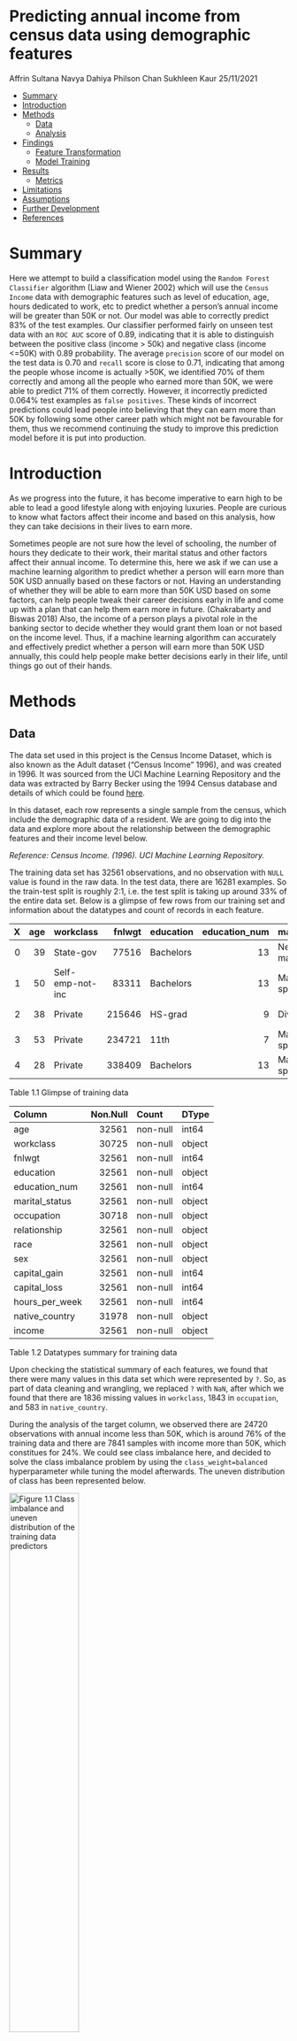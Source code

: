 Predicting annual income from census data using demographic features
================
Affrin Sultana Navya Dahiya Philson Chan Sukhleen Kaur
25/11/2021

-   [Summary](#summary)
-   [Introduction](#introduction)
-   [Methods](#methods)
    -   [Data](#data)
    -   [Analysis](#analysis)
-   [Findings](#findings)
    -   [Feature Transformation](#feature-transformation)
    -   [Model Training](#model-training)
-   [Results](#results)
    -   [Metrics](#metrics)
-   [Limitations](#limitations)
-   [Assumptions](#assumptions)
-   [Further Development](#further-development)
-   [References](#references)

# Summary

Here we attempt to build a classification model using the
`Random Forest Classifier` algorithm (Liaw and Wiener 2002) which will
use the `Census Income` data with demographic features such as level of
education, age, hours dedicated to work, etc to predict whether a
person’s annual income will be greater than 50K or not. Our model was
able to correctly predict 83% of the test examples. Our classifier
performed fairly on unseen test data with an `ROC AUC` score of 0.89,
indicating that it is able to distinguish between the positive class
(income \> 50k) and negative class (income \<=50K) with 0.89
probability. The average `precision` score of our model on the test data
is 0.70 and `recall` score is close to 0.71, indicating that among the
people whose income is actually \>50K, we identified 70% of them
correctly and among all the people who earned more than 50K, we were
able to predict 71% of them correctly. However, it incorrectly predicted
0.064% test examples as `false positives`. These kinds of incorrect
predictions could lead people into believing that they can earn more
than 50K by following some other career path which might not be
favourable for them, thus we recommend continuing the study to improve
this prediction model before it is put into production.

# Introduction

As we progress into the future, it has become imperative to earn high to
be able to lead a good lifestyle along with enjoying luxuries. People
are curious to know what factors affect their income and based on this
analysis, how they can take decisions in their lives to earn more.

Sometimes people are not sure how the level of schooling, the number of
hours they dedicate to their work, their marital status and other
factors affect their annual income. To determine this, here we ask if we
can use a machine learning algorithm to predict whether a person will
earn more than 50K USD annually based on these factors or not. Having an
understanding of whether they will be able to earn more than 50K USD
based on some factors, can help people tweak their career decisions
early in life and come up with a plan that can help them earn more in
future. (Chakrabarty and Biswas 2018) Also, the income of a person plays
a pivotal role in the banking sector to decide whether they would grant
them loan or not based on the income level. Thus, if a machine learning
algorithm can accurately and effectively predict whether a person will
earn more than 50K USD annually, this could help people make better
decisions early in their life, until things go out of their hands.

# Methods

## Data

The data set used in this project is the Census Income Dataset, which is
also known as the Adult dataset (“Census Income” 1996), and was created
in 1996. It was sourced from the UCI Machine Learning Repository and the
data was extracted by Barry Becker using the 1994 Census database and
details of which could be found
[here](https://archive-beta.ics.uci.edu/ml/datasets/census+income).

In this dataset, each row represents a single sample from the census,
which include the demographic data of a resident. We are going to dig
into the data and explore more about the relationship between the
demographic features and their income level below.

*Reference: Census Income. (1996). UCI Machine Learning Repository.*

The training data set has 32561 observations, and no observation with
`NULL` value is found in the raw data. In the test data, there are 16281
examples. So the train-test split is roughly 2:1, i.e. the test split is
taking up around 33% of the entire data set. Below is a glimpse of few
rows from our training set and information about the datatypes and count
of records in each feature.

|   X | age | workclass        | fnlwgt | education | education_num | marital_status     | occupation        | relationship  | race  | sex    | capital_gain | capital_loss | hours_per_week | native_country | income |
|----:|----:|:-----------------|-------:|:----------|--------------:|:-------------------|:------------------|:--------------|:------|:-------|-------------:|-------------:|---------------:|:---------------|:-------|
|   0 |  39 | State-gov        |  77516 | Bachelors |            13 | Never-married      | Adm-clerical      | Not-in-family | White | Male   |         2174 |            0 |             40 | United-States  | \<=50K |
|   1 |  50 | Self-emp-not-inc |  83311 | Bachelors |            13 | Married-civ-spouse | Exec-managerial   | Husband       | White | Male   |            0 |            0 |             13 | United-States  | \<=50K |
|   2 |  38 | Private          | 215646 | HS-grad   |             9 | Divorced           | Handlers-cleaners | Not-in-family | White | Male   |            0 |            0 |             40 | United-States  | \<=50K |
|   3 |  53 | Private          | 234721 | 11th      |             7 | Married-civ-spouse | Handlers-cleaners | Husband       | Black | Male   |            0 |            0 |             40 | United-States  | \<=50K |
|   4 |  28 | Private          | 338409 | Bachelors |            13 | Married-civ-spouse | Prof-specialty    | Wife          | Black | Female |            0 |            0 |             40 | Cuba           | \<=50K |

Table 1.1 Glimpse of training data

| Column         | Non.Null | Count    | DType  |
|:---------------|---------:|:---------|:-------|
| age            |    32561 | non-null | int64  |
| workclass      |    30725 | non-null | object |
| fnlwgt         |    32561 | non-null | int64  |
| education      |    32561 | non-null | object |
| education_num  |    32561 | non-null | int64  |
| marital_status |    32561 | non-null | object |
| occupation     |    30718 | non-null | object |
| relationship   |    32561 | non-null | object |
| race           |    32561 | non-null | object |
| sex            |    32561 | non-null | object |
| capital_gain   |    32561 | non-null | int64  |
| capital_loss   |    32561 | non-null | int64  |
| hours_per_week |    32561 | non-null | int64  |
| native_country |    31978 | non-null | object |
| income         |    32561 | non-null | object |

Table 1.2 Datatypes summary for training data

Upon checking the statistical summary of each features, we found that
there were many values in this data set which were represented by `?`.
So, as part of data cleaning and wrangling, we replaced `?` with `NaN`,
after which we found that there are 1836 missing values in `workclass`,
1843 in `occupation`, and 583 in `native_country`.

During the analysis of the target column, we observed there are 24720
observations with annual income less than 50K, which is around 76% of
the training data and there are 7841 samples with income more than 50K,
which constitues for 24%. We could see class imbalance here, and decided
to solve the class imbalance problem by using the
`class_weight=balanced` hyperparameter while tuning the model
afterwards. The uneven distribution of class has been represented below.

<img src="../results/eda/class_imbalance.png" title="Figure 1.1 Class imbalance and uneven distribution of the training data predictors" alt="Figure 1.1 Class imbalance and uneven distribution of the training data predictors" width="50%" />

When we performed an initial sanity check on the test dataset, we found
that all the columns in the test data were of object type. We had to
perform some additional steps to change the data types of some of the
features like `age`, `fnlwgt` to the numeric columns, to align it with
the data types of the training data set.

## Analysis

In the Exploratory Data Analysis (EDA), we tried to assess the
importance of each feature towards the prediction of the income level.
We visualized the distribution of features (both numerical and
categorical) to check if there was any potential bias in the data set so
that we could carry out suitable processing different features.

Here we are visualizing the distribution of each numeric feature of each
target class. The blue color represents the group with annual income
\<=50K USD, while the orange color represents the counterpart.

<img src="../results/eda/numeric_feature_plot.png" title="Figure 1.2 Distribution of numerical features." alt="Figure 1.2 Distribution of numerical features." width="100%" />

From the plots above, we can see that the features `age`,
`education_num`, `hours_per_week` are the major features which are
demarcating the difference between the two classes clearly

Below, we are visualizing key numeric features against the target class
and basically want to look out for any outliers and statistical measures
of the data.

<img src="../results/eda/stat_summary_plot.png" title="Figure 1.3 Statistical summary of numerical features." alt="Figure 1.3 Statistical summary of numerical features." width="100%" />

We observe that `capital_gain` and `capital_loss` are not giving much
insight into the demarcation of the two classes

Similar to numeric features, we explored the categorical features in
order to observe the frequencies of each feature which may affect the
performance of model while detecting any of the target class.

<img src="../results/eda/categorical_feat_plot.png" title="Figure 1.4  Distribution of categorical features" alt="Figure 1.4  Distribution of categorical features" width="100%" />

In particular, since `native_country` had too many unique values, and
the majority of the sample were from the United States, we decided to
explore the feature as a binary feature with other countries been
assigned to `Others`, and we could see the United States still had the
super majority in this feature.

<img src="../results/eda/native_country_plot.png" title="Figure 1.5 Distribution of income based on country(USA vs others)." alt="Figure 1.5 Distribution of income based on country(USA vs others)." width="50%" />

In addition to this, we also assessed the correlation among the
different features, however in this data set, all features had
correlation close to zero, indicating there are relatively independent
and could be useful for deriving an accurate prediction.

<img src="../results/eda/corr_plot.png" width="50%" />

The R and Python programming languages (R Core Team 2021; Van Rossum and
Drake 2009) and the following R and Python packages were used to perform
the analysis: Pandas (team 2020), numpy (Harris et al. 2020), docopt
(Keleshev 2014), altair (Sievert 2018), knitr (Xie 2021), tidyverse
(Wickham et al. 2019), scikit-learn (Pedregosa et al. 2011), os (Van
Rossum and Drake 2009), matplotlib (Hunter 2007), seaborn(Waskom 2021) .
The code used to perform the analysis and create this report can be
found here: <https://github.com/UBC-MDS/census_income_prediction>.

# Findings

### Feature Transformation

From the EDA, it is discovered that most of the values in the column
`native_country` are `United-States`, while each of the other values
have a very little proportion and is hard for the model to derive
information. Therefore we transformed the `native_country` feature into
a binary feature, where `True` stands for the person who comes from the
US, `False` for the rest.

To transform the data frame into a ready-to-use array for the machine
learning model, we used a column transformer. In particular, we applied
`scaling` to numeric feautres, `one-hot encoding` to categorical
features, and `binary encoding` to binary features. However, from EDA,
we also found that there were null values in two of the categorical
features `workclass` and `occupation`. As it does not make sense to
impute any category to the missing value, we decided not to encode the
null value class, i.e. the `one-hot encoding` for null would be all
zero. Furthermore, we dropped the features `education`, `race`,
`capital_gain` and `capital_loss`. It is because `education_num` is
already the ordinal encoding of `education`, we did not want to
duplicate the information, and `race` shall not be considered due to
ethical controversy. Also, it was observed that `capital_gain` and
`capital_loss` were mostly zero-valued, that little information could be
exploited, so we decided to drop these columns to simplify the feature
space.

### Model Training

In this project, we are attempting to classify the income level of a
person with a `Random Forest Classifier`, which typically yields an
acceptable performance in heterogeneous data with higher dimensionality.
Since the final dimensionality of the transformed feature is 41, we
believe that random forest could give a promising performance.

To start with, we created two models - a baseline with
`Dummy Classifier` and the `Random Forest Classifier` with default
hyperparameters respectively:

| Metrics        | DummyClassifier | RandomForest_default |
|:---------------|----------------:|---------------------:|
| fit_time       |           0.074 |                2.837 |
| score_time     |           0.057 |                0.303 |
| test_accuracy  |           0.759 |                0.827 |
| test_precision |           0.000 |                0.667 |
| test_recall    |           0.000 |                0.564 |
| test_f1        |           0.000 |                0.611 |
| test_roc_auc   |           0.500 |                0.874 |

Table 2.1 Performance of Baseline Models

To further optimize the model, we investigated on a few feature
selection algorithms such as `Recursive Feature Elimination (RFE)` and
`Boruta` algorithm. However, we found that these feature selection
algorithms take too long to complete, so much so that it takes more than
2 hours to tune the hyperparameters with cross validation. Hence, we
decided not to apply any feature selection algorithm at this stage. We
might come up with an optimised way of feature selection in the future/

Apart from feature selection, we also tuned various hyperparameters for
the `Random Forest Classifier` with 5-fold cross validation, which
includes `n_estimator` - the number of trees, `max_depth` - the maximum
depth of each decision tree, and `class_weight` to decide whether
setting a heavier weight for less populated class would yield good
results. The result of hyperparameter tuning is as follows:

| n_estimators | max_depth | class_weight | mean_test_roc_auc | mean_test_accuracy | mean_test_precision | mean_test_recall | mean_test_f1 |
|-------------:|----------:|:-------------|------------------:|-------------------:|--------------------:|-----------------:|-------------:|
|          200 |        16 | balanced     |             0.890 |              0.811 |               0.580 |            0.785 |        0.667 |
|           20 |        16 | balanced     |             0.885 |              0.811 |               0.579 |            0.785 |        0.666 |
|          100 |        18 | balanced     |             0.888 |              0.816 |               0.593 |            0.756 |        0.665 |
|          200 |        12 | balanced     |             0.891 |              0.795 |               0.549 |            0.836 |        0.663 |
|           50 |        12 | balanced     |             0.891 |              0.795 |               0.549 |            0.835 |        0.662 |
|           20 |        12 | balanced     |             0.889 |              0.796 |               0.550 |            0.828 |        0.661 |
|           10 |        18 | balanced     |             0.878 |              0.811 |               0.585 |            0.744 |        0.655 |
|           50 |        10 | balanced     |             0.889 |              0.781 |               0.528 |            0.857 |        0.653 |
|           50 |        18 | none         |             0.889 |              0.840 |               0.712 |            0.564 |        0.629 |
|          500 |        18 | none         |             0.891 |              0.840 |               0.714 |            0.562 |        0.629 |
|           50 |        16 | none         |             0.890 |              0.839 |               0.716 |            0.552 |        0.624 |
|           50 |        14 | none         |             0.892 |              0.840 |               0.724 |            0.545 |        0.622 |
|           20 |        14 | none         |             0.890 |              0.839 |               0.721 |            0.543 |        0.619 |
|          100 |        14 | none         |             0.892 |              0.840 |               0.724 |            0.541 |        0.619 |
|           10 |        16 | none         |             0.882 |              0.835 |               0.702 |            0.547 |        0.615 |
|           10 |        14 | none         |             0.886 |              0.835 |               0.707 |            0.539 |        0.611 |
|          500 |        12 | none         |             0.892 |              0.838 |               0.731 |            0.520 |        0.608 |
|           10 |        12 | none         |             0.886 |              0.836 |               0.716 |            0.528 |        0.607 |
|           20 |        10 | none         |             0.888 |              0.835 |               0.732 |            0.501 |        0.594 |
|          100 |        10 | none         |             0.890 |              0.836 |               0.735 |            0.498 |        0.594 |

Table 2.2 Results of Hyperparameter Tuning

So fundamentally, it is clear that setting `class_weight` to `balanced`
(while handling the class imbalance at the same time) would boost the
`ROC_AUC score`, `Recall score` and `F1 score`, while sacrificing
`accuracy` and `precision`. Although both target class have equal
importance in this dataset, we would also choose to optimize the
`ROC_AUC score` due to the serious class imbalance, as accuracy cannot
reflect the genuine performance of the model. Hence the model selected
is the model with `n_estimator=200`, `max_depth=16` and
`class_weight=balanced`.

# Results

### Metrics

| Model      | Accuracy | Precision | Recall | F1_Score | AP_Score | AUC_Score |
|:-----------|---------:|----------:|-------:|---------:|---------:|----------:|
| Train Data |    0.868 |     0.660 |  0.934 |    0.774 |    0.864 |     0.956 |
| Test Data  |    0.811 |     0.572 |  0.789 |    0.663 |    0.710 |     0.891 |

Table 3.1 Performance of the best model on training & testing data

Although it seems that the testing performance of the model is worse
than the training scores, our model actually has a similar performance
as the cross validation results, indicating that the model does not
overfit on the training data.

| Class      | Predicted_less_than_50K | Predicted_greater_than_50K |
|:-----------|------------------------:|---------------------------:|
| True\<=50K |                   10161 |                       2274 |
| True>50K   |                     810 |                       3036 |

Table 3.2 Confusion Matrix on testing data

| Class        | precision | recall | f1-score | support |
|:-------------|----------:|-------:|---------:|--------:|
| \<=50K       |     0.926 |  0.817 |    0.868 |   12435 |
| \>50K        |     0.572 |  0.789 |    0.663 |    3846 |
| accuracy     |     0.811 |  0.811 |    0.811 |       0 |
| macro avg    |     0.749 |  0.803 |    0.766 |   16281 |
| weighted avg |     0.842 |  0.811 |    0.820 |   16281 |

Table 3.3 Classification Report on testing data

From both classification report and the confusion matrix, we can see
that the model performs much better in the negative class, i.e. `<=50K`,
that its counterpart. Since the number of `false positive` is greater
than that of `false negative`, our model would be slightly
overestimating the income level of a person.

<img src="../results/eval/PR_curve.png" title="Figure 3.1 Precision-Recall Curve on training data" alt="Figure 3.1 Precision-Recall Curve on training data" width="50%" />

| Model with best threshold | Test.Data.Metrics |
|:--------------------------|------------------:|
| Accuracy                  |             0.828 |
| Precision                 |             0.616 |
| Recall                    |             0.719 |
| F1_Score                  |             0.663 |
| Average_Precision_Score   |             0.710 |
| AUC_Score                 |             0.891 |

Table 3.4 Model performance on testing data with best threshold

Since the `Random Forest Model` could also produce a probability score,
it is possible for us to determine an optimal threshold value to better
distinguish the classes. From the `PR curve`, we could see that 0.35 is
the best threshold value with training data. When we apply the new
threshold to the test data set, the `F1 score` did not change a lot,
while the `accuracy` score has improved. Thus using the best threshold
could slightly improve the decision made by the model.

<img src="../results/eval/ROC_curve.png" title="Figure 3.2 ROC Curve on testing data" alt="Figure 3.2 ROC Curve on testing data" width="50%" />

Looking at the `Receiver Operating Characteristic (ROC)` curve, we could
also analyze the performance of the classifier at different threshold
level, while the `Area under curve (AUC)` score is one of the metrics
that could evaluate the model performance with high class imbalance. Our
model achieved 0.89 in `AUC`, which indicates that it has a relatively
good performance in accurately detecting both classes.

# Limitations

-   One of the major limitations of the `Random Forest Classifier` model
    is that a large number of trees can make the algorithm too slow and
    ineffective for real-time predictions.
-   Our problem statement was classification based with equal weights
    for both income groups in the target column. However, we had to
    focus on optimizing metrics ideal for spotting such as f1 score,
    precision and recall due to class imbalance.
-   Due to large size of training data, we could not perform feature
    selection

# Assumptions

-   We assume that there is no multicollinearity between the features.
-   Since the Random Forest Classifier leverages bootstrap aggregation,
    we assume that the sample generated is representative of the
    population dataset.

# Further Development

To further improve the prediction result in the future, there are a few
different approaches we could try.

First we could try different types of classification models. One model
we would try is support vector machine (SVM) with RBF kernel since it
could transform the features to hyperplanes with higher dimension, which
could possibly discover a better decision boundary for the predictive
problem. Another model we would want to try is multi-layer perceptron,
i.e. a simple neural network. As it introduces non-linearity
transformation to the output of each perceptron, the overall model would
have a higher degree of freedom, thus might be able to formulate a
better decision rule for the classification.

Another approach would be feature selection and feature engineering In
our analysis, some of the features are dropped due to a bad distribution
but they might also contain import information. For instance, we could
transform `capital_gain` and `capital_loss` into ordinal categorical
features, or group `native_country` by continents. After that, we could
also generate feature with higher power, and make use of RFE algorithm
to select features with top importance and try to boost the performance
of the model.

# References

<div id="refs" class="references csl-bib-body hanging-indent">

<div id="ref-misc_census_income_20" class="csl-entry">

“Census Income.” 1996. UCI Machine Learning Repository.

</div>

<div id="ref-chakrabarty2018statistical" class="csl-entry">

Chakrabarty, Navoneel, and Sanket Biswas. 2018. “A Statistical Approach
to Adult Census Income Level Prediction.” In *2018 International
Conference on Advances in Computing, Communication Control and
Networking (ICACCCN)*, 207–12. IEEE.

</div>

<div id="ref-harris2020Numpyarray" class="csl-entry">

Harris, Charles R., K. Jarrod Millman, Stéfan J. van der Walt, Ralf
Gommers, Pauli Virtanen, David Cournapeau, Eric Wieser, et al. 2020.
“Array Programming with NumPy.” *Nature* 585 (7825): 357–62.
<https://doi.org/10.1038/s41586-020-2649-2>.

</div>

<div id="ref-Hunter:2007matplotlib" class="csl-entry">

Hunter, J. D. 2007. “Matplotlib: A 2d Graphics Environment.” *Computing
in Science & Engineering* 9 (3): 90–95.
<https://doi.org/10.1109/MCSE.2007.55>.

</div>

<div id="ref-docopt" class="csl-entry">

Keleshev, Vladimir. 2014. *Docopt: Command-Line Interface Description
Language*. <https://github.com/docopt/docopt>.

</div>

<div id="ref-randomforest" class="csl-entry">

Liaw, Andy, and Matthew Wiener. 2002. “Classification and Regression by
randomForest.” *R News* 2 (3): 18–22.
<https://CRAN.R-project.org/doc/Rnews/>.

</div>

<div id="ref-scikit-learn" class="csl-entry">

Pedregosa, F., G. Varoquaux, A. Gramfort, V. Michel, B. Thirion, O.
Grisel, M. Blondel, et al. 2011. “Scikit-Learn: Machine Learning in
Python.” *Journal of Machine Learning Research* 12: 2825–30.

</div>

<div id="ref-R" class="csl-entry">

R Core Team. 2021. *R: A Language and Environment for Statistical
Computing*. Vienna, Austria: R Foundation for Statistical Computing.
<https://www.R-project.org/>.

</div>

<div id="ref-2018-altair" class="csl-entry">

Sievert, Jacob VanderPlas AND Brian E. Granger AND Jeffrey Heer AND
Dominik Moritz AND Kanit Wongsuphasawat AND Arvind Satyanarayan AND
Eitan Lees AND Ilia Timofeev AND Ben Welsh AND Scott. 2018. “Altair:
Interactive Statistical Visualizations for Python.” *The Journal of Open
Source Software* 3 (32). <http://idl.cs.washington.edu/papers/altair>.

</div>

<div id="ref-reback2020pandas" class="csl-entry">

team, The pandas development. 2020. *Pandas-Dev/Pandas: Pandas* (version
latest). Zenodo. <https://doi.org/10.5281/zenodo.3509134>.

</div>

<div id="ref-Python" class="csl-entry">

Van Rossum, Guido, and Fred L. Drake. 2009. *Python 3 Reference Manual*.
Scotts Valley, CA: CreateSpace.

</div>

<div id="ref-Waskom2021" class="csl-entry">

Waskom, Michael L. 2021. “Seaborn: Statistical Data Visualization.”
*Journal of Open Source Software* 6 (60): 3021.
<https://doi.org/10.21105/joss.03021>.

</div>

<div id="ref-tidyverse" class="csl-entry">

Wickham, Hadley, Mara Averick, Jennifer Bryan, Winston Chang, Lucy
D’Agostino McGowan, Romain François, Garrett Grolemund, et al. 2019.
“Welcome to the <span class="nocase">tidyverse</span>.” *Journal of Open
Source Software* 4 (43): 1686. <https://doi.org/10.21105/joss.01686>.

</div>

<div id="ref-knitr" class="csl-entry">

Xie, Yihui. 2021. *Knitr: A General-Purpose Package for Dynamic Report
Generation in r*. <https://yihui.org/knitr/>.

</div>

</div>
